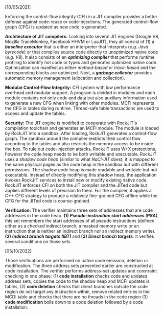 <!-- Please prefix the notes with the date as in [22/12/2020] -->

[10/05/2021]

Enforcing the control-flow integrity (CFI) in a JIT compiler provides a better defense against code-reuse or code-injections. The generated control-flow graph (CFG) is updated as new code is generated.

**Architecture of JIT compilers:** Looking into several JIT engines (Google V8, Mozilla TraceMonkey, Facebook HHVM or LuaJIT),  they all consist of (1) a ***baseline executor*** that is either an interpreter that interprets (*e.g. Java bytecode*) or that compiles source code directly to unoptimized native code (*e.g. V8*). It also consists of an ***optimizing compiler*** that performs runtime profiling to identify hot code or types and generates optimized native code. Optimization can manifest as either *method-based* or *trace-based* and the corresponding blocks are optimized. Next, a ***garbage collector*** provides automatic memory management (allocation and collection).

**Modular Control-Flow Integrity:** CFI system with low performance overhead and modular support. A program is divided in modules and each module contains not only code and data but also auxiliary information used to generate a new CFG when linking with other modules. MCFI represents the CFG in tables during runtime. Thread-safe table transactions are used to access and update the tables.

**Security:** The JIT engine is modified to cooperate with RockJIT's compilation toolchain and generates an MCFI module. The module is loaded by RockJIT into a sandbox. After loading, RockJIT generates a control-flow graph. The sandbox around the compiler restricts their control flow according to the tables and also restricts the memory access to be inside the box. To rule out code-injection attacks, RockJIT uses W+X protections, however the code heap needs to be both writable and executable. RockJIT uses a *shadow code heap* (similar to what *NaCl-JIT* does), it is mapped to the same physical pages as the code heap in the sandbox but with different permissions. The shadow code heap is made readable and writable but not executable. Instead of directly modifying this shadow heap, the application invokes RockJIT services to install new or modify existing native code. RockJIT enforces CFI on both the JIT compiler and the JITed code but applies different levels of precision to them. For the compiler, it applies a C++ CFG strategy to produce a relatively fine-grained CFG offline while the CFG for the JITed code is coarse-grained.

**Verification:** The verifier maintains three sets of addresses that are code addresses in the code heap. **(1)** ***Pseudo-instruction start addresses (PSA)***, this set remembers the start addresses of all pseudo instructions (defined either as a checked indirect branch, a masked memory write or an instruction that is neither an indirect branch nor an indirect memory write). **(2)** ***Indirect branch targets (IBT)***  and **(3)** ***Direct branch targets***. It verifies several conditions on those sets.

[05/10/2022]

Those verifications are performed on native code emission, deletion or modification. The three address sets presented earlier are constructed at code installation. The verifier performs address-set updates and constraint checking in one phase: (1) **code installation** checks code and updates address sets, copies the code to the shadow heap and MCFI updates is tables, (2) **code deletion** checks that direct branches outside the code region do not target any instruction within, remove related entries in the MCDI table and checks that there are no threads in the code region (3) **code modification** boils down to a code deletion followed by a code installation.